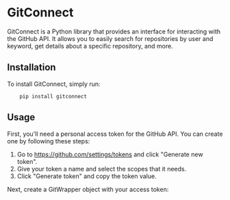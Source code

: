 # GitConnect

GitConnect is a Python library that provides an interface for interacting with the GitHub API. It allows you to easily search for repositories by user and keyword, get details about a specific repository, and more.

## Installation
To install GitConnect, simply run:
    
        pip install gitconnect

## Usage
First, you'll need a personal access token for the GitHub API. You can create one by following these steps:
1. Go to https://github.com/settings/tokens and click "Generate new token".
2. Give your token a name and select the scopes that it needs.
3. Click "Generate token" and copy the token value.

Next, create a GitWrapper object with your access token: